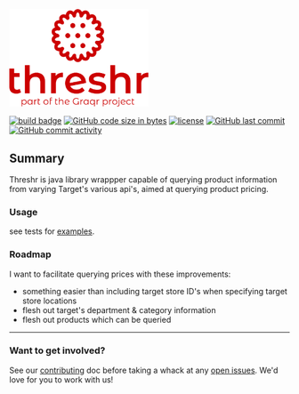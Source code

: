 <img src="Threshr-header.svg" alt="Threshr - The Target Grocery Harvester" width="250">

[![build badge]][build link]
[![GitHub code size in bytes]][download link]
[![license]][license file]
[![GitHub last commit]][commit history]
[![GitHub commit activity]][commit frequency]

## Summary

Threshr is java library wrappper capable of querying product information from varying Target's various api's, aimed 
at querying product pricing.


### Usage

see tests for [examples](https://github.com/Graqr/Threshr/blob/e643e9a7bde831d73587da0e55ae8799a9b79ee2/src/test/groovy/com/graqr/threshr). 

### Roadmap

I want to facilitate querying prices with these improvements:
 - something easier than including target store ID's when specifying target store locations
 - flesh out target's department & category information
 - flesh out products which can be queried


___

### Want to get involved?

See our [contributing] doc before taking a whack at any [open issues]. We'd love for you to work with us!


[build badge]:https://img.shields.io/github/actions/workflow/status/Graqr/Threshr/mvn-package_pr,push_main.yml?style=plastic&logo=github&label=Build&link=https%3A%2F%2Fgithub.com%2FGraqr%2FThreshr%2Factions%20build-status%20

[build link]:https://github.com/Graqr/Threshr/actions/workflows/mvn-package_pr,push_main.yml?query=branch%3Amain

[open issues]:https://github.com/Graqr/Threshr/issues"open-issues"

[contributing]:Contributing.md

[GitHub code size in bytes]:https://img.shields.io/github/languages/code-size/Graqr/Threshr?style=plastic%20project-size%20

[download link]:https://github.com/Graqr/Threshr/archive/refs/heads/main.zip

[license]:https://img.shields.io/github/license/Graqr/Threshr?style=plastic"GPL-3-License"

[license file]:LICENSE

[GitHub last commit]:https://img.shields.io/github/last-commit/Graqr/Threshr/main?style=plastic%20most-recent-commit

[commit history]:https://github.com/Graqr/Threshr/commits/main

[GitHub commit activity]:https://img.shields.io/github/commit-activity/y/Graqr/Threshr?style=plastic"commit-frequency"

[commit frequency]:https://github.com/Graqr/Threshr/graphs/code-frequency
